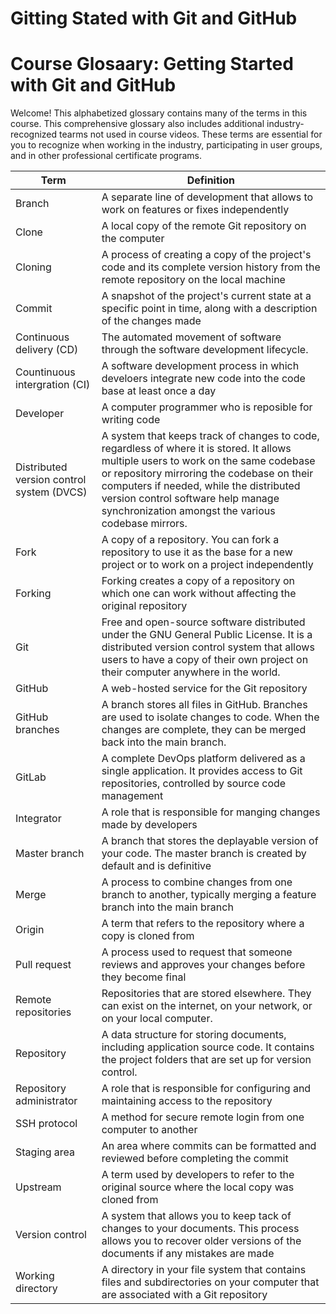 # Gitting Stated with Git and GitHub

# Course Glosaary: Getting Started with Git and GitHub

Welcome! This alphabetized glossary contains many of the terms in this course. This comprehensive glossary also includes additional industry-recognized tearms not used in course videos. These terms are essential for you to recognize when working in the industry, participating in user groups, and in other professional certificate programs.

|Term| Definition|
|---|---|
|Branch| A separate line of development that allows to work on features or fixes independently|
|Clone| A local copy of the remote Git repository on the computer|
|Cloning| A process of creating a copy of the project's code and its complete version history from the remote repository on the local machine|
|Commit| A snapshot of the project's current state at a specific point in time, along with a description of the changes made|
|Continuous delivery (CD)| The automated movement of software through the software development lifecycle.|
|Countinuous intergration (CI)| A software development process in which develoers integrate new code into the code base at least once a day|
| Developer| A computer programmer who is reposible for writing code| 
|Distributed version control system (DVCS)| A system that keeps track of changes to code, regardless of where it is stored. It allows multiple users to work on the same codebase or repository mirroring the codebase on their computers if needed, while the distributed version control software help manage synchronization amongst the various codebase mirrors.|
|Fork| A copy of a repository. You can fork a repository to use it as the base for a new project or to work on a project independently|
|Forking| Forking creates a copy of a repository on which one can work without affecting the original repository|
|Git| Free and open-source software distributed under the GNU General Public License. It is a distributed version control system that allows users to have a copy of their own project on their computer anywhere in the world.|
|GitHub| A web-hosted service for the Git repository|
|GitHub branches| A branch stores all files in GitHub. Branches are used to isolate changes to code. When the changes are complete, they can be merged back into the main branch.|
|GitLab| A complete DevOps platform delivered as a single application. It provides access to Git repositories, controlled by source code management|
|Integrator| A role that is responsible for manging changes made by developers|
|Master branch| A branch that stores the deplayable version of your code. The master branch is created by default and is definitive|
|Merge| A process to combine changes from one branch to another, typically merging a feature branch into the main branch|
|Origin| A term that refers to the repository where a copy is cloned from|
|Pull request| A process used to request that someone reviews and approves your changes before they become final|
|Remote repositories| Repositories that are stored elsewhere. They can exist on the internet, on your network, or on your local computer.|
|Repository| A data structure for storing documents, including application source code. It contains the project folders that are set up for version control.|
|Repository administrator| A role that is responsible for configuring and maintaining access to the repository|
|SSH protocol| A method for secure remote login from one computer to another|
|Staging area| An area where commits can be formatted and reviewed before completing the commit|
|Upstream| A term used by developers to refer to the original source where the local copy was cloned from|
|Version control| A system that allows you to keep tack of changes to your documents. This process allows you to recover older versions of the documents if any mistakes are made|
|Working directory| A directory in your file system that contains files and subdirectories on your computer that are associated with a Git repository|
